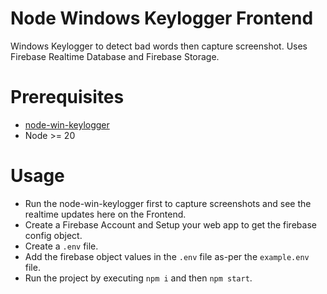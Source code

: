 # Node Windows Keylogger Frontend
Windows Keylogger to detect bad words then capture screenshot. Uses Firebase Realtime Database and Firebase Storage.

# Prerequisites
- [node-win-keylogger](https://github.com/skyrunner360/node-win-keylogger)
- Node >= 20

# Usage
- Run the node-win-keylogger first to capture screenshots and see the realtime updates here on the Frontend.
- Create a Firebase Account and Setup your web app to get the firebase config object.
- Create a `.env` file.
- Add the firebase object values in the `.env` file as-per the `example.env` file.
- Run the project by executing `npm i` and then `npm start`.
